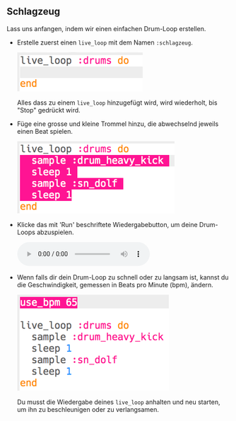 ## Schlagzeug

Lass uns anfangen, indem wir einen einfachen Drum-Loop erstellen.

+ Erstelle zuerst einen `live_loop` mit dem Namen `:schlagzeug`.
    
    ![Screenshot](images/dj-drums-loop.png)
    
    Alles dass zu einem `live_loop` hinzugefügt wird, wird wiederholt, bis "Stop" gedrückt wird.

+ Füge eine grosse und kleine Trommel hinzu, die abwechselnd jeweils einen Beat spielen.
    
    ![Screenshot](images/dj-drums.png)

+ Klicke das mit 'Run' beschriftete Wiedergabebutton, um deine Drum-Loops abzuspielen.
    
    <div id="audio-preview" class="pdf-hidden">
      <audio controls preload> <source src="resources/drums.mp3" type="audio/mpeg"> Ihr Browser unterstützt das <code>Audio-</code> Element nicht. </audio>
    </div>
+ Wenn falls dir dein Drum-Loop zu schnell oder zu langsam ist, kannst du die Geschwindigkeit, gemessen in Beats pro Minute (bpm), ändern.
    
    ![Screenshot](images/dj-bpm.png)
    
    Du musst die Wiedergabe deines `live_loop` anhalten und neu starten, um ihn zu beschleunigen oder zu verlangsamen.